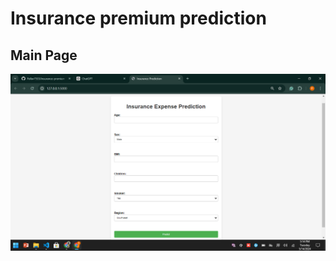# Insurance premium prediction

## Main Page
![Main Page](https://github.com/Pallav7533/insurance-premium-prediction/blob/main/Demo/Screenshot%20(357).png)
